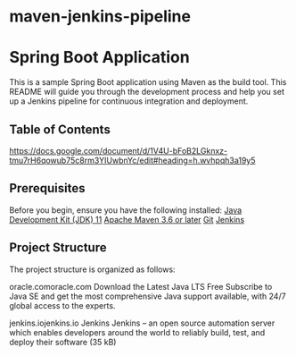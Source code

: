 # maven-jenkins-pipeline
# Spring Boot Application
This is a sample Spring Boot application using Maven as the build tool. This README will guide you through the development process and help you set up a Jenkins pipeline for continuous integration and deployment.

## Table of Contents
https://docs.google.com/document/d/1V4U-bFoB2LGknxz-tmu7rH6qowub75c8rm3YIUwbnYc/edit#heading=h.wvhpqh3a19y5

## Prerequisites

Before you begin, ensure you have the following installed:
[Java Development Kit (JDK) 11](https://www.oracle.com/java/technologies/javase-jdk11-downloads.html)
[Apache Maven 3.6 or later](https://maven.apache.org/download.cgi)
[Git](https://git-scm.com/)
[Jenkins](https://www.jenkins.io/)

## Project Structure
The project structure is organized as follows:

oracle.comoracle.com
Download the Latest Java LTS Free
Subscribe to Java SE and get the most comprehensive Java support available, with 24/7 global access to the experts.

jenkins.iojenkins.io
Jenkins
Jenkins – an open source automation server which enables developers around the world to reliably build, test, and deploy their software (35 kB)
